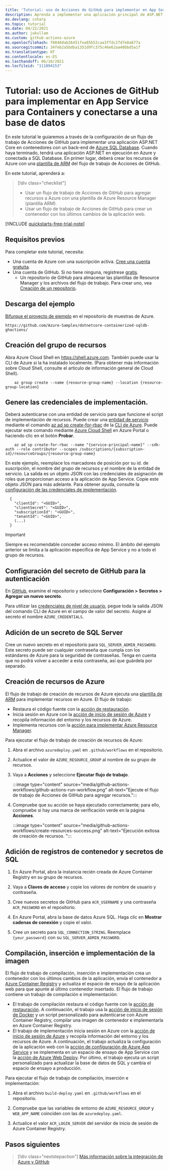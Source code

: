 ```yaml
---
title: 'Tutorial: uso de Acciones de GitHub para implementar en App Service para Containers y conectarse a una base de datos'
description: Aprenda a implementar una aplicación principal de ASP.NET en Azure y en Azure SQL Database con Acciones de GitHub
ms.devlang: csharp
ms.topic: tutorial
ms.date: 04/22/2021
ms.author: jukullam
ms.custom: github-actions-azure
ms.openlocfilehash: f8048dab26451fea85b52caa3ffdc27d7e0a677a
ms.sourcegitcommit: 34feb2a5bdba1351d9fc375c46e62aa40bbd5a1f
ms.translationtype: HT
ms.contentlocale: es-ES
ms.lasthandoff: 06/10/2021
ms.locfileid: "111894153"
---
```

# <a name="tutorial-use-github-actions-to-deploy-to-app-service-for-containers-and-connect-to-a-database"></a>Tutorial: uso de Acciones de GitHub para implementar en App Service para Containers y conectarse a una base de datos

En este tutorial le guiaremos a través de la configuración de un flujo de trabajo de Acciones de GitHub para implementar una aplicación ASP.NET Core en contenedores con un back-end de [Azure SQL Database](../azure-sql/database/sql-database-paas-overview.md). Cuando haya terminado, tendrá una aplicación ASP.NET en ejecución en Azure y conectada a SQL Database. En primer lugar, deberá crear los recursos de Azure con una [plantilla de ARM](../azure-resource-manager/templates/overview.md) del flujo de trabajo de Acciones de GitHub.

En este tutorial, aprenderá a:

> [!div class="checklist"]
>
> - Usar un flujo de trabajo de Acciones de GitHub para agregar recursos a Azure con una plantilla de Azure Resource Manager (plantilla ARM).
> - Usar un flujo de trabajo de Acciones de GitHub para crear un contenedor con los últimos cambios de la aplicación web.

[!INCLUDE [quickstarts-free-trial-note](../../includes/quickstarts-free-trial-note.md)]

## <a name="prerequisites"></a>Requisitos previos

Para completar este tutorial, necesita:

- Una cuenta de Azure con una suscripción activa. [Cree una cuenta gratuita](https://azure.microsoft.com/free/?WT.mc_id=A261C142F).
- Una cuenta de GitHub. Si no tiene ninguna, regístrese [gratis](https://github.com/join).
  - Un repositorio de GitHub para almacenar las plantillas de Resource Manager y los archivos del flujo de trabajo. Para crear uno, vea [Creación de un repositorio](https://docs.github.com/en/github/creating-cloning-and-archiving-repositories/creating-a-new-repository).

## <a name="download-the-sample"></a>Descarga del ejemplo

[Bifurque el proyecto de ejemplo](https://github.com/Azure-Samples/dotnetcore-containerized-sqldb-ghactions/) en el repositorio de muestras de Azure.

```
https://github.com/Azure-Samples/dotnetcore-containerized-sqldb-ghactions/
```

## <a name="create-the-resource-group"></a>Creación del grupo de recursos

Abra Azure Cloud Shell en https://shell.azure.com. También puede usar la CLI de Azure si la ha instalado localmente. (Para obtener más información sobre Cloud Shell, consulte el artículo de información general de Cloud Shell).

```azurecli-interactive
    az group create --name {resource-group-name} --location {resource-group-location}
```

## <a name="generate-deployment-credentials"></a>Genere las credenciales de implementación.

Deberá autenticarse con una entidad de servicio para que funcione el script de implementación de recursos. Puede crear una [entidad de servicio](../active-directory/develop/app-objects-and-service-principals.md#service-principal-object) mediante el comando [az ad sp create-for-rbac](/cli/azure/ad/sp#az_ad_sp_create_for_rbac) de la [CLI de Azure](/cli/azure/). Puede ejecutar este comando mediante [Azure Cloud Shell](https://shell.azure.com/) en Azure Portal o haciendo clic en el botón **Probar**.

```azurecli-interactive
    az ad sp create-for-rbac --name "{service-principal-name}" --sdk-auth --role contributor --scopes /subscriptions/{subscription-id}/resourceGroups/{resource-group-name}
```

En este ejemplo, reemplace los marcadores de posición por su id. de suscripción, el nombre del grupo de recursos y el nombre de la entidad de servicio. La salida es un objeto JSON con las credenciales de asignación de roles que proporcionan acceso a la aplicación de App Service. Copie este objeto JSON para más adelante. Para obtener ayuda, consulte la [configuración de las credenciales de implementación](https://github.com/Azure/login#configure-deployment-credentials).

```output
  {
    "clientId": "<GUID>",
    "clientSecret": "<GUID>",
    "subscriptionId": "<GUID>",
    "tenantId": "<GUID>",
    (...)
  }
```

> [!IMPORTANT]
> Siempre es recomendable conceder acceso mínimo. El ámbito del ejemplo anterior se limita a la aplicación específica de App Service y no a todo el grupo de recursos.

## <a name="configure-the-github-secret-for-authentication"></a>Configuración del secreto de GitHub para la autenticación

En [GitHub](https://github.com/), examine el repositorio y seleccione **Configuración > Secretos > Agregar un nuevo secreto**.

Para utilizar las [credenciales de nivel de usuario](#generate-deployment-credentials), pegue toda la salida JSON del comando CLI de Azure en el campo de valor del secreto. Asigne al secreto el nombre `AZURE_CREDENTIALS`.

## <a name="add-a-sql-server-secret"></a>Adición de un secreto de SQL Server

Cree un nuevo secreto en el repositorio para `SQL_SERVER_ADMIN_PASSWORD`. Este secreto puede ser cualquier contraseña que cumpla con los estándares de Azure para la seguridad de contraseñas. Tenga en cuenta que no podrá volver a acceder a esta contraseña, así que guárdela por separado.

## <a name="create-azure-resources"></a>Creación de recursos de Azure

El flujo de trabajo de creación de recursos de Azure ejecuta una [plantilla de ARM](../azure-resource-manager/templates/overview.md) para implementar recursos en Azure. El flujo de trabajo:

- Restaura el código fuente con la [acción de restauración](https://github.com/marketplace/actions/checkout).
- Inicia sesión en Azure con la [acción de inicio de sesión de Azure](https://github.com/marketplace/actions/azure-login) y recopila información del entorno y los recursos de Azure.
- Implementa recursos con la [acción para implementar Azure Resource Manager](https://github.com/marketplace/actions/deploy-azure-resource-manager-arm-template).

Para ejecutar el flujo de trabajo de creación de recursos de Azure:

1. Abra el archivo `azuredeploy.yaml` en `.github/workflows` en el repositorio.

1. Actualice el valor de `AZURE_RESOURCE_GROUP` al nombre de su grupo de recursos.

1. Vaya a **Acciones** y seleccione **Ejecutar flujo de trabajo**.

   :::image type="content" source="media/github-actions-workflows/github-actions-run-workflow.png" alt-text="Ejecute el flujo de trabajo de Acciones de GitHub para agregar recursos.":::

1. Compruebe que su acción se haya ejecutado correctamente; para ello, compruebe si hay una marca de verificación verde en la página **Acciones**.

   :::image type="content" source="media/github-actions-workflows/create-resources-success.png" alt-text="Ejecución exitosa de creación de recursos. ":::

## <a name="add-container-registry-and-sql-secrets"></a>Adición de registros de contenedor y secretos de SQL

1. En Azure Portal, abra la instancia recién creada de Azure Container Registry en su grupo de recursos.

1. Vaya a **Claves de acceso** y copie los valores de nombre de usuario y contraseña.

1. Cree nuevos secretos de GitHub para `ACR_USERNAME` y una contraseña `ACR_PASSWORD` en el repositorio.

1. En Azure Portal, abra la base de datos Azure SQL. Haga clic en **Mostrar cadenas de conexión** y copie el valor.

1. Cree un secreto para `SQL_CONNECTION_STRING`. Reemplace `{your_password}` con su `SQL_SERVER_ADMIN_PASSWORD`.

## <a name="build-push-and-deploy-your-image"></a>Compilación, inserción e implementación de la imagen

El flujo de trabajo de compilación, inserción e implementación crea un contenedor con los últimos cambios de la aplicación, envía el contenedor a [Azure Container Registry](../container-registry/index.yml) y actualiza el espacio de ensayo de la aplicación web para que apunte al último contenedor insertado. El flujo de trabajo contiene un trabajo de compilación e implementación:

- El trabajo de compilación restaura el código fuente con la [acción de restauración](https://github.com/marketplace/actions/checkout). A continuación, el trabajo usa la [acción de inicio de sesión de Docker](https://github.com/marketplace/actions/docker-login) y un script personalizado para autenticarse con Azure Container Registry, compilar una imagen de contenedor e implementarla en Azure Container Registry.
- El trabajo de implementación inicia sesión en Azure con la [acción de inicio de sesión de Azure](https://github.com/marketplace/actions/azure-login) y recopila información del entorno y los recursos de Azure. A continuación, el trabajo actualiza la configuración de la aplicación web con la [acción de configuración de Azure App Service](https://github.com/marketplace/actions/azure-app-service-settings) y se implementa en un espacio de ensayo de App Service con la [acción de Azure Web Deploy](https://github.com/marketplace/actions/azure-webapp). Por último, el trabajo ejecuta un script personalizado para actualizar la base de datos de SQL y cambia el espacio de ensayo a producción.

Para ejecutar el flujo de trabajo de compilación, inserción e implementación:

1. Abra el archivo `build-deploy.yaml` en `.github/workflows` en el repositorio.

1. Compruebe que las variables de entorno de `AZURE_RESOURCE_GROUP` y `WEB_APP_NAME` coinciden con las de `azuredeploy.yaml`.

1. Actualice el valor `ACR_LOGIN_SERVER` del servidor de inicio de sesión de Azure Container Registry.

## <a name="next-steps"></a>Pasos siguientes

> [!div class="nextstepaction"]
> [Más información sobre la integración de Azure y GitHub](/azure/developer/github/)